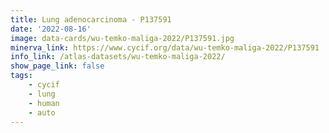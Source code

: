 ```yaml
---
title: Lung adenocarcinoma - P137591
date: '2022-08-16'
image: data-cards/wu-temko-maliga-2022/P137591.jpg
minerva_link: https://www.cycif.org/data/wu-temko-maliga-2022/P137591
info_link: /atlas-datasets/wu-temko-maliga-2022/
show_page_link: false
tags:
    - cycif
    - lung
    - human
    - auto
---
```

